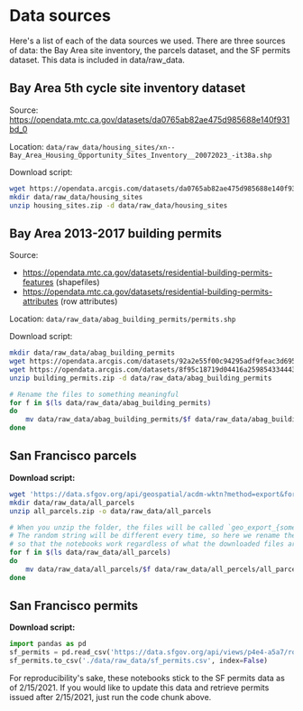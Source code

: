 # Data sources
Here's a list of each of the data sources we used.
There are three sources of data: the Bay Area site inventory, the parcels dataset, and the SF permits dataset. This data is included in data/raw_data. 

## Bay Area 5th cycle site inventory dataset
Source: https://opendata.mtc.ca.gov/datasets/da0765ab82ae475d985688e140f931bd_0

Location: `data/raw_data/housing_sites/xn--Bay_Area_Housing_Opportunity_Sites_Inventory__20072023_-it38a.shp`

Download script:
```sh
wget https://opendata.arcgis.com/datasets/da0765ab82ae475d985688e140f931bd_0.zip?outSR=%7B%22latestWkid%22%3A4326%2C%22wkid%22%3A4326%7D -O housing_sites.zip
mkdir data/raw_data/housing_sites
unzip housing_sites.zip -d data/raw_data/housing_sites
```

## Bay Area 2013-2017 building permits
Source: 
* https://opendata.mtc.ca.gov/datasets/residential-building-permits-features (shapefiles)
* https://opendata.mtc.ca.gov/datasets/residential-building-permits-attributes (row attributes)

Location: `data/raw_data/abag_building_permits/permits.shp`

Download script:
```sh
mkdir data/raw_data/abag_building_permits
wget https://opendata.arcgis.com/datasets/92a2e55f00c94295adf9feac3d695f1e_0.csv -O data/raw_data/permits.csv
wget https://opendata.arcgis.com/datasets/8f95c18719d04416a259854334443f3a_0.zip?outSR=%7B%22latestWkid%22%3A4326%2C%22wkid%22%3A4326%7D -O building_permits.zip
unzip building_permits.zip -d data/raw_data/abag_building_permits

# Rename the files to something meaningful
for f in $(ls data/raw_data/abag_building_permits)
do 
    mv data/raw_data/abag_building_permits/$f data/raw_data/abag_building_permits/permits.${f##*.}
done
```

## San Francisco parcels

**Download script:**
```bash
wget 'https://data.sfgov.org/api/geospatial/acdm-wktn?method=export&format=Shapefile' -O all_parcels.zip
mkdir data/raw_data/all_parcels
unzip all_parcels.zip -o data/raw_data/all_parcels

# When you unzip the folder, the files will be called `geo_export_{some random string}.{dbf,prj,shp,shx}`.
# The random string will be different every time, so here we rename the files to `all_parcels.{dbf,prj,shp,shx}`.
# so that the notebooks work regardless of what the downloaded files are called.
for f in $(ls data/raw_data/all_parcels)
do 
    mv data/raw_data/all_parcels/$f data/raw_data/all_percels/all_parcels.${f##*.}
done
```

## San Francisco permits
**Download script:**
```py
import pandas as pd
sf_permits = pd.read_csv('https://data.sfgov.org/api/views/p4e4-a5a7/rows.csv?accessType=DOWNLOAD')
sf_permits.to_csv('./data/raw_data/sf_permits.csv', index=False)
```

For reproducibility's sake, these notebooks stick to the SF permits data as of 2/15/2021. If you would like to update this data and retrieve permits issued after 2/15/2021, just run the code chunk above.
